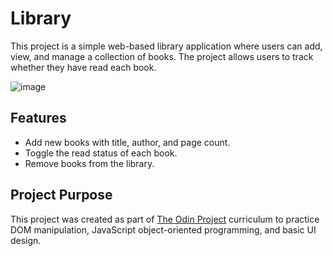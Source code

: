 # Library

This project is a simple web-based library application where users can add, view, and manage a collection of books. The project allows users to track whether they have read each book.

![image](https://github.com/user-attachments/assets/d3be6b66-a612-4102-85d4-f83dc7a5a551)


## Features

- Add new books with title, author, and page count.
- Toggle the read status of each book.
- Remove books from the library.

## Project Purpose

This project was created as part of [The Odin Project](https://www.theodinproject.com/) curriculum to practice DOM manipulation, JavaScript object-oriented programming, and basic UI design.
